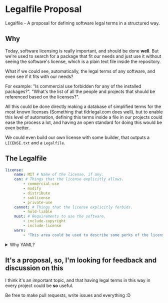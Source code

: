 # Legalfile Proposal #

Legalfile - A proposal for defining software legal terms in a structured way.

## Why ##

Today, software licensing is really important, and should be done **well**. But we're used to search for a package that fit our needs and just use it without seeing the software's license, which is a plain text file inside the repository.

What if we could see, automatically, the legal terms of any software, and even see if it fits with our needs?

For example: "Is commercial use forbidden for any of the installed packages?". "What's the list of all the people and projects that should be referenced based on the licenses?".

All this could be done directly making a database of simplified terms for the most known licenses (Something that tldrlegal.com does well), but to enable this level of automation, defining this terms inside a file in our projects could ease the process a lot, and having an open standard for doing this would be even better.

We could even build our own license with some builder, that outputs a `LICENSE.txt` and a `Legalfile`.

## The Legalfile ##

```yaml
license:
    name: MIT # Name of the license, if any.
    can: # Things that the license explicitly allows.
        - commercial-use
        - modify
        - distribute
        - sublicense
        - private-use
    cannot: # Things that the license explicitly forbids.
        - hold-liable
    must: # Requirements to use the software.
        - include-copyright
        - include-license
    warn:
        - "This area could be used to describe some perks of the license that isn't supported yet by a, right now, imaginary standard."
```

<details>
<summary>Why YAML?</summary>
<br>
Well-known language, implementations in any language, human-readable and easy to write.
</details>

## It's a proposal, so, I'm looking for feedback and discussion on this ##

I think it's an important topic, and that having legal terms in this way in every project could be **so** useful.

Be free to make pull requests, write issues and everything :D
